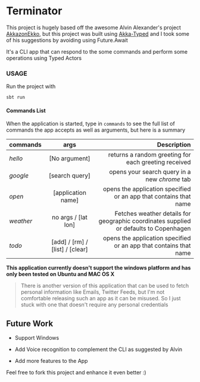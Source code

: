 # Terminator 

This project is hugely based off the awesome Alvin Alexander's project [AkkazonEkko](https://github.com/alvinj/AkkazonEkko), 
but this project was built using [Akka-Typed](https://doc.akka.io/docs/akka/current/typed/index.html) and I took some of his suggestions by avoiding using Future.Await 

It's a CLI app that can respond to the some commands and perform some operations using Typed Actors

### USAGE 

Run the project with 

`sbt run` 

#### Commands List

When the application is started, type in `commands` to see the full list of commands the app accepts as well as arguments,
but here is a summary

| commands  | args          | Description  |
| --------- |:-------------:| -----:|
| *hello*   | [No argument]    | returns a random greeting for each greeting received      |
| *google*  | [search query]      |   opens your search query in a new *chrome* tab |
| *open*    | [application name]      |    opens the application specified or an app that contains that name | 
| *weather*  | no args / [lat lon]  | Fetches weather details for geographic coordinates supplied or defaults to Copenhagen |
| *todo*    | [add] / [rm] / [list] / [clear]|    opens the application specified or an app that contains that name | 

**This application currently doesn't support the windows platform and has only been tested on Ubuntu and MAC OS X**

>There is another version of this application that can be used to fetch personal information like Emails, Twitter Feeds, but I'm not comfortable 
releasing such an app as it can be misused. So I just stuck with one that doesn't require any personal credentials


## Future Work 

* Support Windows

* Add Voice recognition to complement the CLI as suggested by Alvin

* Add more features to the App


Feel free to fork this project and enhance it even better :)
